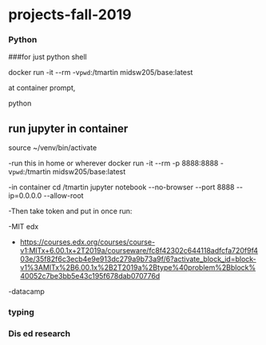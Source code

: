 # projects-fall-2019

### Python

###for just python shell

docker run -it --rm -v`pwd`:/tmartin midsw205/base:latest


at container prompt,

python


## run jupyter in container

source ~/venv/bin/activate

-run this in home or wherever
docker run -it --rm -p 8888:8888 -v`pwd`:/tmartin midsw205/base:latest

-in container
cd /tmartin
jupyter notebook --no-browser --port 8888 --ip=0.0.0.0 --allow-root 


-Then take token and put in once run: 

-MIT edx

- https://courses.edx.org/courses/course-v1:MITx+6.00.1x+2T2019a/courseware/fc8f42302c644118adfcfa720f9f403e/35f82f6c3ecb4e9e913dc279a9b73a9f/6?activate_block_id=block-v1%3AMITx%2B6.00.1x%2B2T2019a%2Btype%40problem%2Bblock%40052c7be3bb5e43c195f678dab070776d

-datacamp



### typing


### Dis ed research